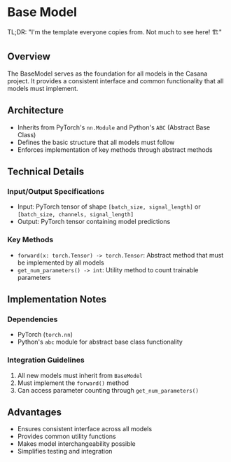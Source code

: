 # Base Model

TL;DR: "I'm the template everyone copies from. Not much to see here! 🏗️"

## Overview
The BaseModel serves as the foundation for all models in the Casana project. It provides a consistent interface and common functionality that all models must implement.

## Architecture
- Inherits from PyTorch's `nn.Module` and Python's `ABC` (Abstract Base Class)
- Defines the basic structure that all models must follow
- Enforces implementation of key methods through abstract methods

## Technical Details

### Input/Output Specifications
- Input: PyTorch tensor of shape `[batch_size, signal_length]` or `[batch_size, channels, signal_length]`
- Output: PyTorch tensor containing model predictions

### Key Methods
- `forward(x: torch.Tensor) -> torch.Tensor`: Abstract method that must be implemented by all models
- `get_num_parameters() -> int`: Utility method to count trainable parameters

## Implementation Notes

### Dependencies
- PyTorch (`torch.nn`)
- Python's `abc` module for abstract base class functionality

### Integration Guidelines
1. All new models must inherit from `BaseModel`
2. Must implement the `forward()` method
3. Can access parameter counting through `get_num_parameters()`

## Advantages
- Ensures consistent interface across all models
- Provides common utility functions
- Makes model interchangeability possible
- Simplifies testing and integration 
